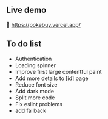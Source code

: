 ## Live demo
🚀 https://pokebuy.vercel.app/
## To do list
- Authentication
- Loading spinner
- Improve first large contentful paint
- Add more details to [id] page
- Reduce font size
- Add dark mode
- Split more code 
- Fix eslint problems
- add fallback
